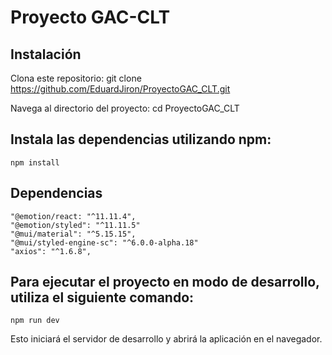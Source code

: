 
# Proyecto GAC-CLT
## Instalación

Clona este repositorio:
git clone https://github.com/EduardJiron/ProyectoGAC_CLT.git

Navega al directorio del proyecto:
cd ProyectoGAC_CLT

## Instala las dependencias utilizando npm:
    npm install 
## Dependencias
    "@emotion/react: "^11.11.4",
    "@emotion/styled": "^11.11.5"
    "@mui/material": "^5.15.15",
    "@mui/styled-engine-sc": "^6.0.0-alpha.18"
    "axios": "^1.6.8",

## Para ejecutar el proyecto en modo de desarrollo, utiliza el siguiente comando:
    npm run dev

Esto iniciará el servidor de desarrollo y abrirá la aplicación en el navegador.
